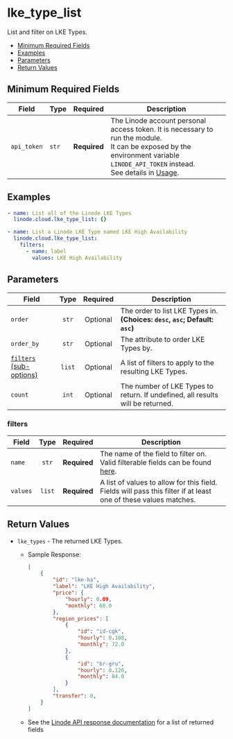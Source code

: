 # lke_type_list

List and filter on LKE Types.

- [Minimum Required Fields](#minimum-required-fields)
- [Examples](#examples)
- [Parameters](#parameters)
- [Return Values](#return-values)

## Minimum Required Fields
| Field       | Type  | Required     | Description                                                                                                                                                                                                              |
|-------------|-------|--------------|--------------------------------------------------------------------------------------------------------------------------------------------------------------------------------------------------------------------------|
| `api_token` | `str` | **Required** | The Linode account personal access token. It is necessary to run the module. <br/>It can be exposed by the environment variable `LINODE_API_TOKEN` instead. <br/>See details in [Usage](https://github.com/linode/ansible_linode?tab=readme-ov-file#usage). |

## Examples

```yaml
- name: List all of the Linode LKE Types
  linode.cloud.lke_type_list: {}
```

```yaml
- name: List a Linode LKE Type named LKE High Availability
  linode.cloud.lke_type_list:
    filters:
      - name: label
        values: LKE High Availability

```


## Parameters

| Field     | Type | Required | Description                                                                  |
|-----------|------|----------|------------------------------------------------------------------------------|
| `order` | <center>`str`</center> | <center>Optional</center> | The order to list LKE Types in.  **(Choices: `desc`, `asc`; Default: `asc`)** |
| `order_by` | <center>`str`</center> | <center>Optional</center> | The attribute to order LKE Types by.   |
| [`filters` (sub-options)](#filters) | <center>`list`</center> | <center>Optional</center> | A list of filters to apply to the resulting LKE Types.   |
| `count` | <center>`int`</center> | <center>Optional</center> | The number of LKE Types to return. If undefined, all results will be returned.   |

### filters

| Field     | Type | Required | Description                                                                  |
|-----------|------|----------|------------------------------------------------------------------------------|
| `name` | <center>`str`</center> | <center>**Required**</center> | The name of the field to filter on. Valid filterable fields can be found [here](https://techdocs.akamai.com/linode-api/reference/api).   |
| `values` | <center>`list`</center> | <center>**Required**</center> | A list of values to allow for this field. Fields will pass this filter if at least one of these values matches.   |

## Return Values

- `lke_types` - The returned LKE Types.

    - Sample Response:
        ```json
        [
            {
                "id": "lke-ha",
                "label": "LKE High Availability",
                "price": {
                    "hourly": 0.09,
                    "monthly": 60.0
                },
                "region_prices": [
                    {
                        "id": "id-cgk",
                        "hourly": 0.108,
                        "monthly": 72.0
                    },
                    {
                        "id": "br-gru",
                        "hourly": 0.126,
                        "monthly": 84.0
                    }
                ],
                "transfer": 0,
            }
        ]
        ```
    - See the [Linode API response documentation](https://techdocs.akamai.com/linode-api/reference/api) for a list of returned fields



